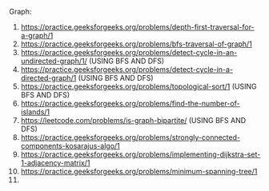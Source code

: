 Graph:

1) https://practice.geeksforgeeks.org/problems/depth-first-traversal-for-a-graph/1
2) https://practice.geeksforgeeks.org/problems/bfs-traversal-of-graph/1
3) https://practice.geeksforgeeks.org/problems/detect-cycle-in-an-undirected-graph/1/                         (USING BFS AND DFS)
4) https://practice.geeksforgeeks.org/problems/detect-cycle-in-a-directed-graph/1                             (USING BFS AND DFS)
5) https://practice.geeksforgeeks.org/problems/topological-sort/1                                             (USING BFS AND DFS)
6) https://practice.geeksforgeeks.org/problems/find-the-number-of-islands/1
7) https://leetcode.com/problems/is-graph-bipartite/                                                          (USING BFS AND DFS)
8) https://practice.geeksforgeeks.org/problems/strongly-connected-components-kosarajus-algo/1
9) https://practice.geeksforgeeks.org/problems/implementing-dijkstra-set-1-adjacency-matrix/1
10) https://practice.geeksforgeeks.org/problems/minimum-spanning-tree/1
11) 
